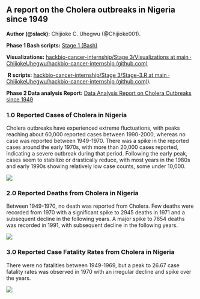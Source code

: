 <!--StartFragment-->


## **A report on the Cholera outbreaks in Nigeria since 1949**

**Author (@slack):** Chijioke C. Uhegwu (@Chijioke001).

**Phase 1 Bash scripts:** [Stage 1 (Bash)](https://docs.google.com/document/d/14wLbPRDVeYtRbQTrxYYceNJ44gcBTWYYooUWrN5mo8Q/edit?usp=sharing)

**Visualizations:** [hackbio-cancer-internship/Stage 3/Visualizations at main · ChijiokeUhegwu/hackbio-cancer-internship (github.com)](https://github.com/ChijiokeUhegwu/hackbio-cancer-internship/tree/main/Stage%203/Visualizations)

 **R scripts:** [hackbio-cancer-internship/Stage 3/Stage-3.R at main · ChijiokeUhegwu/hackbio-cancer-internship (github.com)](https://github.com/ChijiokeUhegwu/hackbio-cancer-internship/blob/main/Stage%203/Stage-3.R)\

**Phase 2 Data analysis Report:** [Data Analysis Report on Cholera Outbreaks since 1949](https://docs.google.com/document/d/1yHMldkxUMRc1UGXkOjrBMyIsQuzj7cUV8s4JtHbj-1w/edit?usp=sharing)


### **1.0 Reported Cases of Cholera in Nigeria**

Cholera outbreaks have experienced extreme fluctuations, with peaks reaching about 60,000 reported cases between 1990-2000, whereas no case was reported between 1949-1970. There was a spike in the reported cases around the early 1970s, with more than 20,000 cases reported, indicating a severe outbreak during that period. Following the early peak, cases seem to stabilize or drastically reduce, with most years in the 1980s and early 1990s showing relatively low case counts, some under 10,000.

![](https://lh7-rt.googleusercontent.com/docsz/AD_4nXdvCSTdEfBufrp7UxICZdtJ4-TXAPXaanJa4cxX-kR4HakbdDemwObQnARMh-lsTMwekdRmkD7OVTb_8CjRu0kOy_QKxNJ27EsqAqV7p2e-iz3w6LqKFTXwk1rsdw9rx8jmEOHYxyEl3IlDJ54aq2l06xs?key=IPeM6J5RDrSl4R6DMWf4NA)


### **2.0 Reported Deaths from Cholera in Nigeria**

Between 1949-1970, no death was reported from Cholera. Few deaths were recorded from 1970 with a significant spike to 2945 deaths in 1971 and a subsequent decline in the following years. A major spike to 7654 deaths was recorded in 1991, with subsequent decline in the following years. 

![](https://lh7-rt.googleusercontent.com/docsz/AD_4nXeLcfPcy7-VAmiS7XRhYlfx41jx-5_MUZX03aO8Gz6in0suTzWkYCMpVslPBtmX_r5pJHI41oJkqDuL9rxJwzhgPMU5JwDicPVY5bc1ptRfFR5QRY7iYlonVnze7A3yrDTNoioS6pCsk3MG0y-6PD18MKk6?key=IPeM6J5RDrSl4R6DMWf4NA)


### **3.0 Reported Case Fatality Rates from Cholera in Nigeria** 

There were no fatalities between 1949-1969, but a peak to 26.67 case fatality rates was observed in 1970 with an irregular decline and spike over the years. 

![](https://lh7-rt.googleusercontent.com/docsz/AD_4nXdvPJmARRHwgMO0czLJIpvVYrm05JOF0zr9-d87SWOkMOa0PU6GlpwJW0fmNmqbmgiRHobCmHH0Fin1QDPRKt_hC-CxaGJUzqrdFxEaDFqx5osAXO60OW1B_7OUEZk3ZX_CS91LvvADZv9ak7Ilp2wjYdhh?key=IPeM6J5RDrSl4R6DMWf4NA)




<!--EndFragment-->
